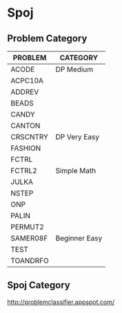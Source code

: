 Spoj
====

Problem     Category
-----------------

| PROBLEM     | CATEGORY        |
|-------------|-----------------|
| ACODE       | DP Medium       |
| ACPC10A     |                 |
| ADDREV      |                 |
| BEADS       |                 |
| CANDY       |                 |
| CANTON      |                 |
| CRSCNTRY    | DP Very Easy    |
| FASHION     |                 |
| FCTRL       |                 |
| FCTRL2      | Simple Math     |
| JULKA       |                 |
| NSTEP       |                 |
| ONP         |                 |
| PALIN       |                 | 
| PERMUT2     |                 |
| SAMER08F    | Beginner Easy   |
| TEST        |                 |
| TOANDRFO    |                 |


Spoj Category
------------
http://problemclassifier.appspot.com/